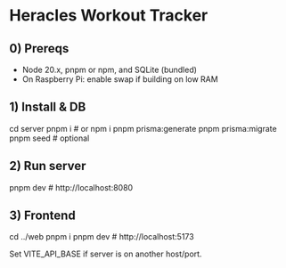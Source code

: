 # Heracles Workout Tracker

## 0) Prereqs
- Node 20.x, pnpm or npm, and SQLite (bundled)
- On Raspberry Pi: enable swap if building on low RAM

## 1) Install & DB
cd server
pnpm i   # or npm i
pnpm prisma:generate
pnpm prisma:migrate
pnpm seed   # optional

## 2) Run server
pnpm dev    # http://localhost:8080

## 3) Frontend
cd ../web
pnpm i
pnpm dev    # http://localhost:5173

Set VITE_API_BASE if server is on another host/port.

